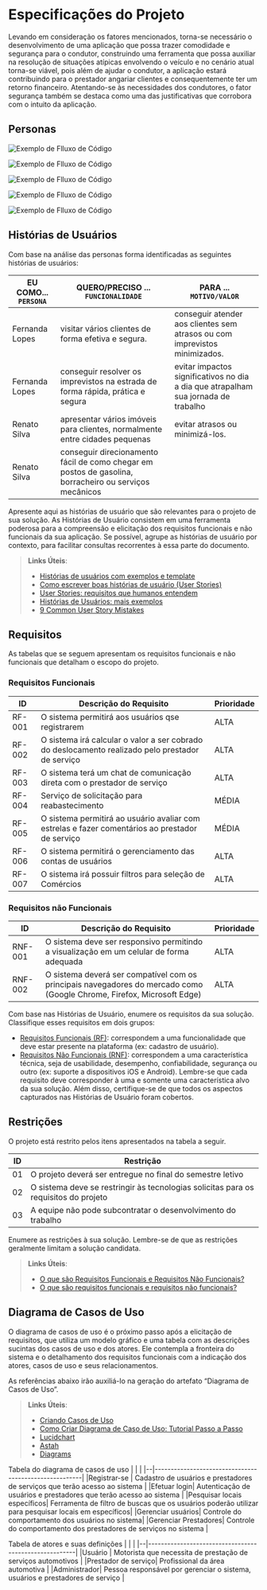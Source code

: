 # Especificações do Projeto

Levando em consideração os fatores mencionados, torna-se necessário o desenvolvimento de uma aplicação que possa trazer comodidade e segurança para o condutor, construindo uma ferramenta que possa auxiliar na resolução de situações atípicas envolvendo o veículo e no cenário atual torna-se viável, pois além de ajudar o condutor, a aplicação estará contribuindo para o prestador angariar clientes e consequentemente ter um retorno financeiro. Atentando-se às necessidades dos condutores, o fator segurança também se destaca como uma das justificativas que corrobora com o intuito da aplicação.

## Personas
![Exemplo de Flluxo de Código](img/persona1.jpeg)

![Exemplo de Flluxo de Código](img/persona2.jpeg)

![Exemplo de Flluxo de Código](img/persona3.jpeg)

![Exemplo de Flluxo de Código](img/persona4.jpeg)

![Exemplo de Flluxo de Código](img/persona5.jpeg)

## Histórias de Usuários

Com base na análise das personas forma identificadas as seguintes histórias de usuários:

|EU COMO... `PERSONA`| QUERO/PRECISO ... `FUNCIONALIDADE`                 |PARA ... `MOTIVO/VALOR`                 |
|--------------------|----------------------------------------------------|----------------------------------------|
|Fernanda Lopes      | visitar vários clientes de forma efetiva e segura. | conseguir atender aos clientes sem atrasos ou com imprevistos minimizados.|
|Fernanda Lopes |conseguir resolver os imprevistos na estrada de forma rápida, prática e segura  |evitar impactos significativos no dia a dia que atrapalham sua jornada de trabalho |
 Renato Silva | apresentar vários imóveis para clientes, normalmente entre cidades pequenas | evitar atrasos ou minimizá-los.|situações atípicas que acontecem com o veículo impactam diretamente na qualidade do atendimento aos clientes.|
 Renato Silva|conseguir direcionamento fácil de como chegar em postos de gasolina, borracheiro ou serviços mecânicos|









Apresente aqui as histórias de usuário que são relevantes para o projeto de sua solução. As Histórias de Usuário consistem em uma ferramenta poderosa para a compreensão e elicitação dos requisitos funcionais e não funcionais da sua aplicação. Se possível, agrupe as histórias de usuário por contexto, para facilitar consultas recorrentes à essa parte do documento.

> **Links Úteis**:
> - [Histórias de usuários com exemplos e template](https://www.atlassian.com/br/agile/project-management/user-stories)
> - [Como escrever boas histórias de usuário (User Stories)](https://medium.com/vertice/como-escrever-boas-users-stories-hist%C3%B3rias-de-usu%C3%A1rios-b29c75043fac)
> - [User Stories: requisitos que humanos entendem](https://www.luiztools.com.br/post/user-stories-descricao-de-requisitos-que-humanos-entendem/)
> - [Histórias de Usuários: mais exemplos](https://www.reqview.com/doc/user-stories-example.html)
> - [9 Common User Story Mistakes](https://airfocus.com/blog/user-story-mistakes/)

## Requisitos

As tabelas que se seguem apresentam os requisitos funcionais e não funcionais que detalham o escopo do projeto.

### Requisitos Funcionais

|ID    | Descrição do Requisito  | Prioridade |
|------|-----------------------------------------|----|
|RF-001| O sistema permitirá aos usuários qse registrarem | ALTA | 
|RF-002| O sistema irá calcular o valor a ser cobrado do deslocamento realizado pelo prestador de serviço  | ALTA |
|RF-003| O sistema terá um chat de comunicação direta com o prestador de serviço| ALTA|
|RF-004| Serviço de solicitação para reabastecimento| MÉDIA|
|RF-005| O sistema permitirá ao usuário avaliar com estrelas e fazer comentários ao prestador de serviço| MÉDIA|
|RF-006| O sistema permitirá o gerenciamento das contas de usuários | ALTA|
|RF-007| O sistema irá possuir filtros para seleção de Comércios |ALTA|

### Requisitos não Funcionais

|ID     | Descrição do Requisito  |Prioridade |
|-------|-------------------------|----|
|RNF-001| O sistema deve ser responsivo permitindo a visualização em um celular de forma adequada | ALTA | 
|RNF-002| O sistema deverá ser compatível com os principais navegadores do mercado como (Google Chrome, Firefox, Microsoft Edge) | ALTA | 

Com base nas Histórias de Usuário, enumere os requisitos da sua solução. Classifique esses requisitos em dois grupos:

- [Requisitos Funcionais
 (RF)](https://pt.wikipedia.org/wiki/Requisito_funcional):
 correspondem a uma funcionalidade que deve estar presente na
  plataforma (ex: cadastro de usuário).
- [Requisitos Não Funcionais
  (RNF)](https://pt.wikipedia.org/wiki/Requisito_n%C3%A3o_funcional):
  correspondem a uma característica técnica, seja de usabilidade,
  desempenho, confiabilidade, segurança ou outro (ex: suporte a
  dispositivos iOS e Android).
Lembre-se que cada requisito deve corresponder à uma e somente uma
característica alvo da sua solução. Além disso, certifique-se de que
todos os aspectos capturados nas Histórias de Usuário foram cobertos.

## Restrições

O projeto está restrito pelos itens apresentados na tabela a seguir.

|ID| Restrição                                             |
|--|-------------------------------------------------------|
|01| O projeto deverá ser entregue no final do semestre letivo |
|02| O sistema deve se restringir às tecnologias solicitas para os requisitos do projeto |
|03| A equipe não pode  subcontratar o desenvolvimento do trabalho |

Enumere as restrições à sua solução. Lembre-se de que as restrições geralmente limitam a solução candidata.

> **Links Úteis**:
> - [O que são Requisitos Funcionais e Requisitos Não Funcionais?](https://codificar.com.br/requisitos-funcionais-nao-funcionais/)
> - [O que são requisitos funcionais e requisitos não funcionais?](https://analisederequisitos.com.br/requisitos-funcionais-e-requisitos-nao-funcionais-o-que-sao/)

## Diagrama de Casos de Uso

O diagrama de casos de uso é o próximo passo após a elicitação de requisitos, que utiliza um modelo gráfico e uma tabela com as descrições sucintas dos casos de uso e dos atores. Ele contempla a fronteira do sistema e o detalhamento dos requisitos funcionais com a indicação dos atores, casos de uso e seus relacionamentos. 

As referências abaixo irão auxiliá-lo na geração do artefato “Diagrama de Casos de Uso”.

> **Links Úteis**:
> - [Criando Casos de Uso](https://www.ibm.com/docs/pt-br/elm/6.0?topic=requirements-creating-use-cases)
> - [Como Criar Diagrama de Caso de Uso: Tutorial Passo a Passo](https://gitmind.com/pt/fazer-diagrama-de-caso-uso.html/)
> - [Lucidchart](https://www.lucidchart.com/)
> - [Astah](https://astah.net/)
> - [Diagrams](https://app.diagrams.net/)

Tabela do diagrama de casos de uso
|  |                                                       |
|--|-------------------------------------------------------|
|Registrar-se | Cadastro de usuários e prestadores de serviços que terão acesso ao sistema |
|Efetuar login| Autenticação de usuários e prestadores que terão acesso ao sistema  |
|Pesquisar locais específicos| Ferramenta de filtro de buscas que os usuários poderão utilizar para pesquisar locais em específicos|
|Gerenciar usuários| Controle do comportamento dos usuários no sistema|
|Gerenciar Prestadores| Controle do comportamento dos  prestadores de serviços no sistema |

Tabela de atores e suas definições
|  |                                                       |
|--|-------------------------------------------------------|
|Usuário | Motorista que necessita de prestação de serviços automotivos   |
|Prestador de serviço| Profissional da área automotiva  |
|Administrador| Pessoa responsável por gerenciar o sistema, usuários e prestadores de serviço |

